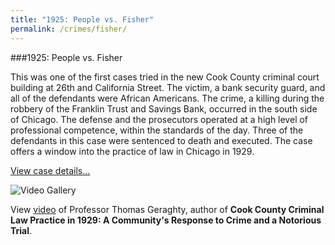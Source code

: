 ```yaml
---
title: "1925: People vs. Fisher"
permalink: /crimes/fisher/
---
```


###1925: People vs. Fisher

This was one of the first cases tried in the new Cook County criminal court building at 26th and California Street. The victim, a bank security guard, and all of the defendants were African Americans. The crime, a killing during the robbery of the Franklin Trust and Savings Bank, occurred in the south side of Chicago. The defense and the prosecutors operated at a high level of professional competence, within the standards of the day. Three of the defendants in this case were sentenced to death and executed. The case offers a window into the practice of law in Chicago in 1929. 

[View case details...](/database/7722/)

![Video Gallery]()

View [video](/gallery/) of Professor Thomas Geraghty, author of **Cook County Criminal Law Practice in 1929: A Community's Response to Crime and a Notorious Trial**.
